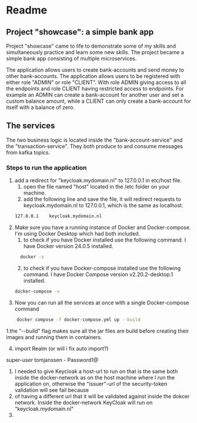 # Readme
## Project "showcase": a simple bank app

Project "showcase" came to life to demonstrate some of my skills and simultaneously practice and learn some new skills.
The project became a simple bank app consisting of multiple microservices. 

The application allows users to create bank-accounts and send money to other bank-accounts.
The application allows users to be registered with either role "ADMIN" or role "CLIENT". With role ADMIN giving access to 
all the endpoints and role CLIENT having restricted access to endpoints. For example an ADMIN can create a bank-account 
for another user and set a custom balance amount, while a CLIENT can only create a bank-account for itself with a balance
of zero.



## The services
The two business logic is located inside the "bank-account-service" and the "transaction-service". 
They both produce to and consume messages from kafka topics.


### Steps to run the application
1. add a redirect for "keycloak.mydomain.nl" to 127.0.0.1 in etc/host file.
   1. open the file named "host" located in the /etc folder on your machine.
   2. add the following line and save the file, it will redirect requests to keycloak.mydomain.nl to 127.0.0.1, which is the same as localhost.
   ```bash
   127.0.0.1	keycloak.mydomain.nl
   ```
2. Make sure you have a running instance of Docker and Docker-compose. I'm using Docker Desktop which had both included.
   1. to check if you have Docker installed use the following command. I have Docker version 24.0.5 installed. 
   ```bash
     docker -v 
    ```
   2. to check if you have Docker-compose installed use the following command. I have Docker Compose version v2.20.2-desktop.1 installed.
   ```bash
   docker-compose -v
    ```
3. Now you can run all the services at once with a single Docker-compose command
```bash
    docker compose -f docker-compose.yml up --build 
```
1.the "--build" flag makes sure all the jar files are build before creating their images and running them in containers.

4. import Realm  (or will i fix auto import?)


super-user
tomjanssen - Password1@

1. I needed to give Keycloak a host-url to run on that is the same both inside the docker-network as on the host
   machine where I run the application on, otherwise the "issuer"-url of the security-token validation will see fail because
2. of having a different url that it will be validated against inside the dokcer network. Inside the docker-network KeyCloak will run on "keycloak.mydomain.nl"
2.